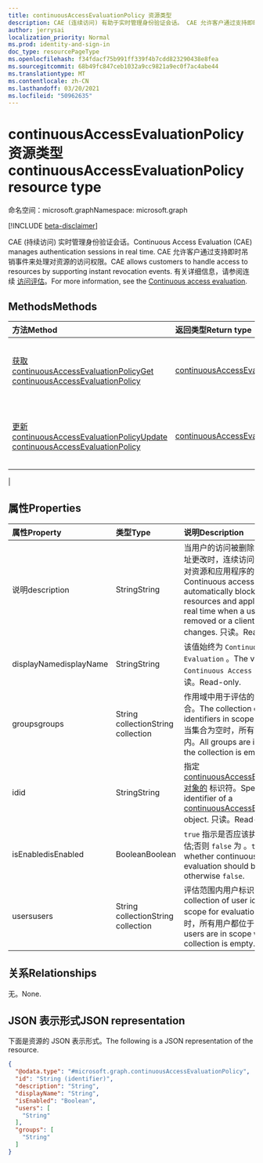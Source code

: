 ```yaml
---
title: continuousAccessEvaluationPolicy 资源类型
description: CAE (连续访问) 有助于实时管理身份验证会话。 CAE 允许客户通过支持即时吊销事件来处理对资源的访问权限。
author: jerrysai
localization_priority: Normal
ms.prod: identity-and-sign-in
doc_type: resourcePageType
ms.openlocfilehash: f34fdacf75b991ff339f4b7cdd823290438e8fea
ms.sourcegitcommit: 68b49fc847ceb1032a9cc9821a9ec0f7ac4abe44
ms.translationtype: MT
ms.contentlocale: zh-CN
ms.lasthandoff: 03/20/2021
ms.locfileid: "50962635"
---
```

# <a name="continuousaccessevaluationpolicy-resource-type"></a><span data-ttu-id="69071-104">continuousAccessEvaluationPolicy 资源类型</span><span class="sxs-lookup"><span data-stu-id="69071-104">continuousAccessEvaluationPolicy resource type</span></span>

<span data-ttu-id="69071-105">命名空间：microsoft.graph</span><span class="sxs-lookup"><span data-stu-id="69071-105">Namespace: microsoft.graph</span></span>

[!INCLUDE [beta-disclaimer](../../includes/beta-disclaimer.md)]

<span data-ttu-id="69071-106">CAE (持续访问) 实时管理身份验证会话。</span><span class="sxs-lookup"><span data-stu-id="69071-106">Continuous Access Evaluation (CAE) manages authentication sessions in real time.</span></span> <span data-ttu-id="69071-107">CAE 允许客户通过支持即时吊销事件来处理对资源的访问权限。</span><span class="sxs-lookup"><span data-stu-id="69071-107">CAE allows customers to handle access to resources by supporting instant revocation events.</span></span>  <span data-ttu-id="69071-108">有关详细信息，请参阅连续 [访问评估](/azure/active-directory/fundamentals/concept-fundamentals-continuous-access-evaluation)。</span><span class="sxs-lookup"><span data-stu-id="69071-108">For more information, see the [Continuous access evaluation](/azure/active-directory/fundamentals/concept-fundamentals-continuous-access-evaluation).</span></span>

## <a name="methods"></a><span data-ttu-id="69071-109">Methods</span><span class="sxs-lookup"><span data-stu-id="69071-109">Methods</span></span>
|<span data-ttu-id="69071-110">方法</span><span class="sxs-lookup"><span data-stu-id="69071-110">Method</span></span>|<span data-ttu-id="69071-111">返回类型</span><span class="sxs-lookup"><span data-stu-id="69071-111">Return type</span></span>|<span data-ttu-id="69071-112">说明</span><span class="sxs-lookup"><span data-stu-id="69071-112">Description</span></span>|
|:---|:---|:---|
|[<span data-ttu-id="69071-113">获取 continuousAccessEvaluationPolicy</span><span class="sxs-lookup"><span data-stu-id="69071-113">Get continuousAccessEvaluationPolicy</span></span>](../api/continuousaccessevaluationpolicy-get.md)|[<span data-ttu-id="69071-114">continuousAccessEvaluationPolicy</span><span class="sxs-lookup"><span data-stu-id="69071-114">continuousAccessEvaluationPolicy</span></span>](../resources/continuousaccessevaluationpolicy.md)|<span data-ttu-id="69071-115">读取 [continuousAccessEvaluationPolicy 对象](../resources/continuousaccessevaluationpolicy.md) 的属性。</span><span class="sxs-lookup"><span data-stu-id="69071-115">Read the properties of a [continuousAccessEvaluationPolicy](../resources/continuousaccessevaluationpolicy.md) object.</span></span>|
|[<span data-ttu-id="69071-116">更新 continuousAccessEvaluationPolicy</span><span class="sxs-lookup"><span data-stu-id="69071-116">Update continuousAccessEvaluationPolicy</span></span>](../api/continuousaccessevaluationpolicy-update.md)|[<span data-ttu-id="69071-117">continuousAccessEvaluationPolicy</span><span class="sxs-lookup"><span data-stu-id="69071-117">continuousAccessEvaluationPolicy</span></span>](../resources/continuousaccessevaluationpolicy.md)|<span data-ttu-id="69071-118">更新 [continuousAccessEvaluationPolicy 对象](../resources/continuousaccessevaluationpolicy.md) 的属性。</span><span class="sxs-lookup"><span data-stu-id="69071-118">Update the properties of a [continuousAccessEvaluationPolicy](../resources/continuousaccessevaluationpolicy.md) object.</span></span>|
|
## <a name="properties"></a><span data-ttu-id="69071-119">属性</span><span class="sxs-lookup"><span data-stu-id="69071-119">Properties</span></span>
|<span data-ttu-id="69071-120">属性</span><span class="sxs-lookup"><span data-stu-id="69071-120">Property</span></span>|<span data-ttu-id="69071-121">类型</span><span class="sxs-lookup"><span data-stu-id="69071-121">Type</span></span>|<span data-ttu-id="69071-122">说明</span><span class="sxs-lookup"><span data-stu-id="69071-122">Description</span></span>|
|:---|:---|:---|
|<span data-ttu-id="69071-123">说明</span><span class="sxs-lookup"><span data-stu-id="69071-123">description</span></span>|<span data-ttu-id="69071-124">String</span><span class="sxs-lookup"><span data-stu-id="69071-124">String</span></span>|<span data-ttu-id="69071-125">当用户的访问被删除或客户端 IP 地址更改时，连续访问评估将自动阻止对资源和应用程序的访问。</span><span class="sxs-lookup"><span data-stu-id="69071-125">Continuous access evaluation automatically blocks access to resources and applications in near real time when a user's access is removed or a client IP address changes.</span></span> <span data-ttu-id="69071-126">只读。</span><span class="sxs-lookup"><span data-stu-id="69071-126">Read-only.</span></span>|
|<span data-ttu-id="69071-127">displayName</span><span class="sxs-lookup"><span data-stu-id="69071-127">displayName</span></span>|<span data-ttu-id="69071-128">String</span><span class="sxs-lookup"><span data-stu-id="69071-128">String</span></span>| <span data-ttu-id="69071-129">该值始终为 `Continuous Access Evaluation` 。</span><span class="sxs-lookup"><span data-stu-id="69071-129">The value is always `Continuous Access Evaluation`.</span></span> <span data-ttu-id="69071-130">只读。</span><span class="sxs-lookup"><span data-stu-id="69071-130">Read-only.</span></span>|
|<span data-ttu-id="69071-131">groups</span><span class="sxs-lookup"><span data-stu-id="69071-131">groups</span></span>|<span data-ttu-id="69071-132">String collection</span><span class="sxs-lookup"><span data-stu-id="69071-132">String collection</span></span>|<span data-ttu-id="69071-133">作用域中用于评估的组标识符的集合。</span><span class="sxs-lookup"><span data-stu-id="69071-133">The collection of group identifiers in scope for evaluation.</span></span> <span data-ttu-id="69071-134">当集合为空时，所有组都位于范围内。</span><span class="sxs-lookup"><span data-stu-id="69071-134">All groups are in scope when the collection is empty.</span></span>|
|<span data-ttu-id="69071-135">id</span><span class="sxs-lookup"><span data-stu-id="69071-135">id</span></span>|<span data-ttu-id="69071-136">String</span><span class="sxs-lookup"><span data-stu-id="69071-136">String</span></span>|<span data-ttu-id="69071-137">指定 [continuousAccessEvaluationPolicy 对象的](#continuousaccessevaluationpolicy-resource-type) 标识符。</span><span class="sxs-lookup"><span data-stu-id="69071-137">Specifies the identifier of a [continuousAccessEvaluationPolicy](#continuousaccessevaluationpolicy-resource-type) object.</span></span> <span data-ttu-id="69071-138">只读。</span><span class="sxs-lookup"><span data-stu-id="69071-138">Read-only.</span></span>|
|<span data-ttu-id="69071-139">isEnabled</span><span class="sxs-lookup"><span data-stu-id="69071-139">isEnabled</span></span>|<span data-ttu-id="69071-140">Boolean</span><span class="sxs-lookup"><span data-stu-id="69071-140">Boolean</span></span>| <span data-ttu-id="69071-141">`true` 指示是否应该执行连续访问评估;否则 `false` 为 。</span><span class="sxs-lookup"><span data-stu-id="69071-141">`true` to indicate whether continuous access evaluation should be performed; otherwise `false`.</span></span> |
|<span data-ttu-id="69071-142">users</span><span class="sxs-lookup"><span data-stu-id="69071-142">users</span></span>|<span data-ttu-id="69071-143">String collection</span><span class="sxs-lookup"><span data-stu-id="69071-143">String collection</span></span>|<span data-ttu-id="69071-144">评估范围内用户标识符的集合。</span><span class="sxs-lookup"><span data-stu-id="69071-144">The collection of user identifiers in scope for evaluation.</span></span> <span data-ttu-id="69071-145">当集合为空时，所有用户都位于范围内。</span><span class="sxs-lookup"><span data-stu-id="69071-145">All users are in scope when the collection is empty.</span></span>|

## <a name="relationships"></a><span data-ttu-id="69071-146">关系</span><span class="sxs-lookup"><span data-stu-id="69071-146">Relationships</span></span>
<span data-ttu-id="69071-147">无。</span><span class="sxs-lookup"><span data-stu-id="69071-147">None.</span></span>

## <a name="json-representation"></a><span data-ttu-id="69071-148">JSON 表示形式</span><span class="sxs-lookup"><span data-stu-id="69071-148">JSON representation</span></span>
<span data-ttu-id="69071-149">下面是资源的 JSON 表示形式。</span><span class="sxs-lookup"><span data-stu-id="69071-149">The following is a JSON representation of the resource.</span></span>
<!-- {
  "blockType": "resource",
  "keyProperty": "id",
  "@odata.type": "microsoft.graph.continuousAccessEvaluationPolicy",
  "baseType": "microsoft.graph.entity",
  "openType": false
}
-->
``` json
{
  "@odata.type": "#microsoft.graph.continuousAccessEvaluationPolicy",
  "id": "String (identifier)",
  "description": "String",
  "displayName": "String",
  "isEnabled": "Boolean",
  "users": [
    "String"
  ],
  "groups": [
    "String"
  ]
}
```
